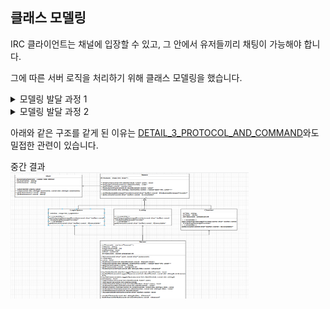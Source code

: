 


## 클래스 모델링

IRC 클라이언트는 채널에 입장할 수 있고, 그 안에서 유저들끼리 채팅이 가능해야 합니다.  

그에 따른 서버 로직을 처리하기 위해 클래스 모델링을 했습니다.  



<details> 
    <summary>모델링 발달 과정 1</summary>

서버 및 다수의 채널과 다수의 유저 포함하기 위해 아래와 같은 구조를 만들었습니다.  

<p align="center">
  <img src="Images/firstModeling.png" width="45%">
  <img src="Images/firstStructure.png" width="45%">
</p>

<br>
<br>

그러나, 이 구조는 유저가 채팅 채널에서 나갔을 때 문제가 됩니다.
유저의 메모리를 어디에 보관해야 합니다. 서버에서 보관해도 되지만, 채널을 조금 더 일반화 시킨다면 더 나은 구조가 되어보입니다.

아래와 같이 Space를 추상화 하여 부모클래스로 만들고, Lobby를 따로 추가했습니다.

채널에서 나가게 되면 Lobby에 입장하게 되고, 기능이 제한됩니다.  

<p align="center">
  <img src="Images/addLobbyDiagram.png" width="45%">
  <img src="Images/addLobby.png" width="45%">
</p>

</details>  

<details> 
    <summary>모델링 발달 과정 2</summary>

아래 왼쪽 그림처럼 유저가 로그인을 시도하려고 합니다.  
이때 패스워드나 올바른 닉네임인지, 중복이 있는지 확인을 해야합니다.  Lobby에서 처리하는 것은 상식적으로 올바르지 않다고 판단했습니다.  

이에 따라 오른쪽 그림처럼 loginSpace를 따로 만들었습니다. 
<p align="center">
  <img src="Images/tryLoginUser.png" width="45%">
  <img src="Images/LoginSpace.png" width="45%">
</p>

이후 필요한 메서드들을 추가했습니다.  


</details>  

아래와 같은 구조를 같게 된 이유는 [DETAIL_3_PROTOCOL_AND_COMMAND](../docs/DETAIL_3_PROTOCOL_AND_COMMAND.md)와도 밀접한 관련이 있습니다.  

중간 결과  
<img width="381" height="202" alt="image" src="Images/midResult.png" />

